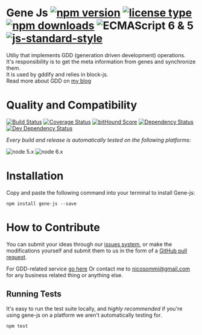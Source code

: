 <!-- ph replacements -->
<!-- name, /gene-js/g, gene-js -->
<!-- namePascal, /Gene-js/g, Gene-js -->
<!-- endph -->
<!-- ph ignoringStamps -->
<!-- endph -->
<!-- ph title -->
# Gene Js [![npm version](https://img.shields.io/npm/v/gene-js.svg)](https://www.npmjs.com/package/gene-js) [![license type](https://img.shields.io/npm/l/gene-js.svg)](https://github.com/nicosommi/gene-js.git/blob/master/LICENSE) [![npm downloads](https://img.shields.io/npm/dm/gene-js.svg)](https://www.npmjs.com/package/gene-js) ![ECMAScript 6 & 5](https://img.shields.io/badge/ECMAScript-6%20/%205-red.svg) [![js-standard-style](https://img.shields.io/badge/code%20style-standard-brightgreen.svg)](http://standardjs.com/)
<!-- endph -->

<!-- ph description -->
Utiliy that implements GDD (generation driven development) operations.  
It's responsibility is to get the meta information from genes and synchronize them.  
It is used by gddify and relies in block-js.  
Read more about GDD on [my blog](http://nicosommi.com)
<!-- endph -->

<!-- ph usagesAndExamples -->
<!-- endph -->
<!-- ph howItWorks -->
<!-- endph -->
<!-- ph qualityAndCompatibility -->
# Quality and Compatibility

[![Build Status](https://travis-ci.org/nicosommi/gene-js.png?branch=master)](https://travis-ci.org/nicosommi/gene-js) [![Coverage Status](https://coveralls.io/repos/nicosommi/gene-js/badge.svg)](https://coveralls.io/r/nicosommi/gene-js)  [![bitHound Score](https://www.bithound.io/github/nicosommi/gene-js/badges/score.svg)](https://www.bithound.io/github/nicosommi/gene-js)  [![Dependency Status](https://david-dm.org/nicosommi/gene-js.png?theme=shields.io)](https://david-dm.org/nicosommi/gene-js?theme=shields.io) [![Dev Dependency Status](https://david-dm.org/nicosommi/gene-js/dev-status.svg)](https://david-dm.org/nicosommi/gene-js?theme=shields.io#info=devDependencies)

*Every build and release is automatically tested on the following platforms:*

![node 5.x](https://img.shields.io/badge/node-5.x-brightgreen.svg)
![node 6.x](https://img.shields.io/badge/node-6.x-brightgreen.svg)
<!-- endph -->
<!-- ph installation -->
# Installation

Copy and paste the following command into your terminal to install Gene-js:

```
npm install gene-js --save
```

<!-- endph -->
<!-- stamp contribute -->
# How to Contribute

You can submit your ideas through our [issues system](https://github.com/nicosommi/gene-js/issues), or make the modifications yourself and submit them to us in the form of a [GitHub pull request](https://help.github.com/articles/using-pull-requests/).

For GDD-related service [go here](http://integracionesagiles.com)
Or contact me to nicosommi@gmail.com for any business related thing or anything else.
<!-- endstamp -->
<!-- stamp runningtests -->
## Running Tests

It's easy to run the test suite locally, and *highly recommended* if you're using gene-js on a platform we aren't automatically testing for.

```
npm test
```
<!-- endstamp -->
